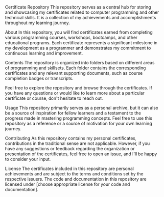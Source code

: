 Certificate Repository
This repository serves as a central hub for storing and showcasing my certificates related to computer programming and other technical skills. It is a collection of my achievements and accomplishments throughout my learning journey.

About
In this repository, you will find certificates earned from completing various programming courses, workshops, bootcamps, and other educational programs. Each certificate represents a significant milestone in my development as a programmer and demonstrates my commitment to continuous learning and improvement.

Contents
The repository is organized into folders based on different areas of programming and skillsets. Each folder contains the corresponding certificates and any relevant supporting documents, such as course completion badges or transcripts.

Feel free to explore the repository and browse through the certificates. If you have any questions or would like to learn more about a particular certificate or course, don't hesitate to reach out.

Usage
This repository primarily serves as a personal archive, but it can also be a source of inspiration for fellow learners and a testament to the progress made in mastering programming concepts. Feel free to use this repository as a reference or a source of motivation for your own learning journey.

Contributing
As this repository contains my personal certificates, contributions in the traditional sense are not applicable. However, if you have any suggestions or feedback regarding the organization or presentation of the certificates, feel free to open an issue, and I'll be happy to consider your input.

License
The certificates included in this repository are personal achievements and are subject to the terms and conditions set by the respective issuers. The code and documentation in this repository are licensed under [choose appropriate license for your code and documentation].
